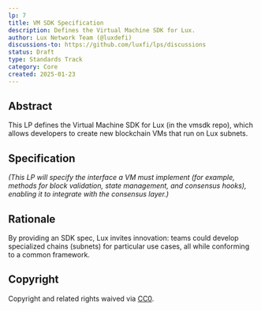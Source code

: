 ```yaml
---
lp: 7
title: VM SDK Specification
description: Defines the Virtual Machine SDK for Lux.
author: Lux Network Team (@luxdefi)
discussions-to: https://github.com/luxfi/lps/discussions
status: Draft
type: Standards Track
category: Core
created: 2025-01-23
---
```


## Abstract

This LP defines the Virtual Machine SDK for Lux (in the vmsdk repo), which allows developers to create new blockchain VMs that run on Lux subnets.

## Specification

*(This LP will specify the interface a VM must implement (for example, methods for block validation, state management, and consensus hooks), enabling it to integrate with the consensus layer.)*

## Rationale

By providing an SDK spec, Lux invites innovation: teams could develop specialized chains (subnets) for particular use cases, all while conforming to a common framework.

## Copyright

Copyright and related rights waived via [CC0](../LICENSE.md).
